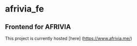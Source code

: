 # afrivia_fe

## Frontend for AFRIVIA

This project is currently hosted [here] (https://www.afrivia.me/)